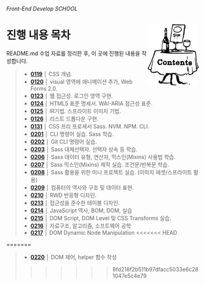 ###### Front-End Develop SCHOOL

<img src="../../ASSETS/table-of-contents.png" alt="" align="right" width="134" height="160">

# 진행 내용 목차

README.md 수업 자료를 정리한 후, 이 곳에 진행된 내용을 작성합니다.

> - __[0119](./0119.md)__ │ CSS 개념.
> - __[0120](./0120.md)__ │ visual 영역에 애니메이션 추가, Web Forms 2.0.
> - __[0123](./0123.md)__ │ 웹 접근성. 로그인 영역 구현.
> - __[0124](./0124.md)__ │ HTML5 표준 명세서. WAI-ARIA 접근성 표준.
> - __[0125](./0125.md)__ │ IR기법. 스프라이트 이미지 기법.
> - __[0126](./0126.md)__ │ 리스트 드롭다운 구현.
> - __[0131](./0131.md)__ │ CSS 프리 프로세서 Sass. NVM. NPM. CLI.
> - __[0201](./0201.md)__ │ CLI 명령어 실습. Sass 학습.
> - __[0202](./0202.md)__ │ Git CLI 명령어 실습.
> - __[0203](./0203.md)__ │ Sass 대체선택자. 선택자 상속 등 학습.
> - __[0206](./0206.md)__ │ Sass 데이터 유형, 연산자, 믹스인(Mixins) 사용법 학습.
> - __[0207](./0207.md)__ │ Sass 믹스인(Mixins) 제작 실습. 조건문/반복문 학습.
> - __[0208](./0208.md)__ │ Sass 활용을 위한 미니 프로젝트 실습. (이미지 에셋/스프라이트 활용)
> - __[0209](./0209.md)__ │ 컴퓨터의 역사와 구조 및 데이터 표현.
> - __[0210](./0210.md)__ │ RWD 반응형 디자인.
> - __[0213](./0213.md)__ │ 접근성을 준수한 테이블 디자인.
> - __[0214](./0214.md)__ │ JavaScript 역사, BOM, DOM, 실습
> - __[0215](./0215.md)__ │ DOM Script, DOM Level 및 CSS Transforms 실습.
> - __[0216](./0216.md)__ │ 자료구조, 알고리즘, 소프트웨어 공학
> - __[0217](./0217.md)__ │ DOM Dynamic Node Manipulation
<<<<<<< HEAD

=======
> - __[0220](./0220.md)__ │ DOM 제어, helper 함수 작성
>>>>>>> 8fd218f2b511b97dfacc5033e6c281047e5c4e79
